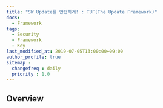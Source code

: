 ```yaml
---
title: "SW Update를 안전하게! : TUF(The Update Framework)"
docs: 
  - Framework
tags:
  - Security
  - Framework
  - Key
last_modified_at: 2019-07-05T13:00:00+09:00
author_profile: true
sitemap :
  changefreq : daily
  priority : 1.0
---
```


## Overview

